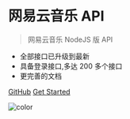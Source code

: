 # 网易云音乐 API

> 网易云音乐 NodeJS 版 API

- 全部接口已升级到最新
- 具备登录接口,多达 200 多个接口
- 更完善的文档

[GitHub](https://github.com/earthaYan/NeteaseCloudMusicApi)
[Get Started](#neteasecloudmusicapi)

![color](#ffffff)

